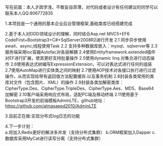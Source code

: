 写在前面：本人才疏学浅，不敢妄自菲薄，对代码或者设计有任何建议的同学可以联系本人QQ:806772835

1.本项目是一个通用的基本企业后台管理框架,基础类库已经搭建完成

2.基于本人对DDD领域设计的理解，同时结合Asp.net MVC5+EF6 CodeFirst+Bootstrap3+C#+SqlServer2008R2进行开发
  2.1 同步异步使用await、async;线程使用Task
  2.2 支持多种数据库嵌入：mysql、sqlserver等
  2.3服务端采用Ioc容器Autofac对各层解耦
  2.4使用Entityframework.extended插件对EF进行扩展，使其更好支持批量操作
  2.5使用dynamic linq 对集合进行动态操作
  2.6使用表达式树编写ExpressionExtension，可以对表达式进行任何的组装
  2.7使用AutoMap进行实体类之间的映射
  2.7使用AOP技术对各接口执行进行过滤操作，从而实现给带有返回值方法配置缓存.以及事务机制
  2.8封装各类常用的类库对文件（包含图片、XML）的操作
  2.9封装各类加解密类库：CipherType.Des、CipherType.TripleDes、CipherType.Aes、MD5、Base64加解密
  2.10客户端采用响应式布局，适配PC端及移动终端
  2.11使用基于Bootstrap3开发的前端模板AdminLTE，github地址：https://github.com/almasaeed2010/AdminLTE 

3.目前正在做:实现分布式log日志的功能

4.下一步计划：  
  a.将加入Redis更好的解决多并发（支持分布式集群）
  b.ORM框架加入Dapper
  c.数据库采用MyCat进行读写分离（支持分布式集群）
  

